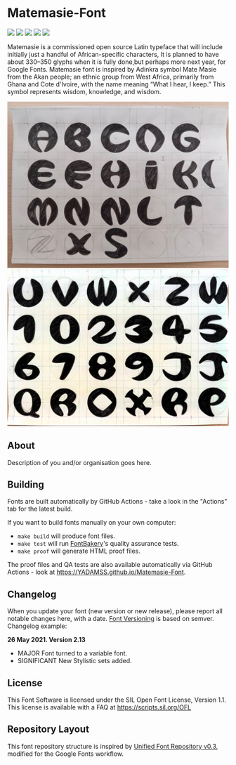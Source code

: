 # Matemasie-Font

[![][Fontbakery]](https://YADAMSS.github.io/Matemasie-Font/fontbakery/fontbakery-report.html)
[![][Universal]](https://YADAMSS.github.io/Matemasie-Font/fontbakery/fontbakery-report.html)
[![][GF Profile]](https://YADAMSS.github.io/Matemasie-Font/fontbakery/fontbakery-report.html)
[![][Outline Correctness]](https://YADAMSS.github.io/Matemasie-Font/fontbakery/fontbakery-report.html)
[![][Shaping]](https://YADAMSS.github.io/Matemasie-Font/fontbakery/fontbakery-report.html)

[Fontbakery]: https://img.shields.io/endpoint?url=https%3A%2F%2Fraw.githubusercontent.com%2FYADAMSS%2FMatemasie-Font%2Fgh-pages%2Fbadges%2Foverall.json
[GF Profile]: https://img.shields.io/endpoint?url=https%3A%2F%2Fraw.githubusercontent.com%2FYADAMSS%2FMatemasie-Font%2Fgh-pages%2Fbadges%2FGoogleFonts.json
[Outline Correctness]: https://img.shields.io/endpoint?url=https%3A%2F%2Fraw.githubusercontent.com%2FYADAMSS%2FMatemasie-Font%2Fgh-pages%2Fbadges%2FOutlineCorrectnessChecks.json
[Shaping]: https://img.shields.io/endpoint?url=https%3A%2F%2Fraw.githubusercontent.com%2FYADAMSS%2FMatemasie-Font%2Fgh-pages%2Fbadges%2FShapingChecks.json
[Universal]: https://img.shields.io/endpoint?url=https%3A%2F%2Fraw.githubusercontent.com%2FYADAMSS%2FMatemasie-Font%2Fgh-pages%2Fbadges%2FUniversal.json

Matemasie is a commissioned open source Latin typeface that will include initially just a handful of African-specific characters, It is planned to have about 330–350 glyphs when it is fully done,but perhaps more next year, for Google Fonts.
Matemasie font is inspired by  Adinkra symbol Mate Masie from the Akan people; an ethnic group from West Africa, primarily from Ghana and Cote d'Ivoire, with the name meaning “What I hear, I keep.” This symbol represents wisdom, knowledge, and wisdom.

![Sample Image](documentation/images/1.png)
![Sample Image](documentation/images/2.png)

## About

Description of you and/or organisation goes here.

## Building

Fonts are built automatically by GitHub Actions - take a look in the "Actions" tab for the latest build.

If you want to build fonts manually on your own computer:

* `make build` will produce font files.
* `make test` will run [FontBakery](https://github.com/googlefonts/fontbakery)'s quality assurance tests.
* `make proof` will generate HTML proof files.

The proof files and QA tests are also available automatically via GitHub Actions - look at https://YADAMSS.github.io/Matemasie-Font.

## Changelog

When you update your font (new version or new release), please report all notable changes here, with a date.
[Font Versioning](https://github.com/googlefonts/gf-docs/tree/main/Spec#font-versioning) is based on semver. 
Changelog example:

**26 May 2021. Version 2.13**
- MAJOR Font turned to a variable font.
- SIGNIFICANT New Stylistic sets added.

## License

This Font Software is licensed under the SIL Open Font License, Version 1.1.
This license is available with a FAQ at
https://scripts.sil.org/OFL

## Repository Layout

This font repository structure is inspired by [Unified Font Repository v0.3](https://github.com/unified-font-repository/Unified-Font-Repository), modified for the Google Fonts workflow.
